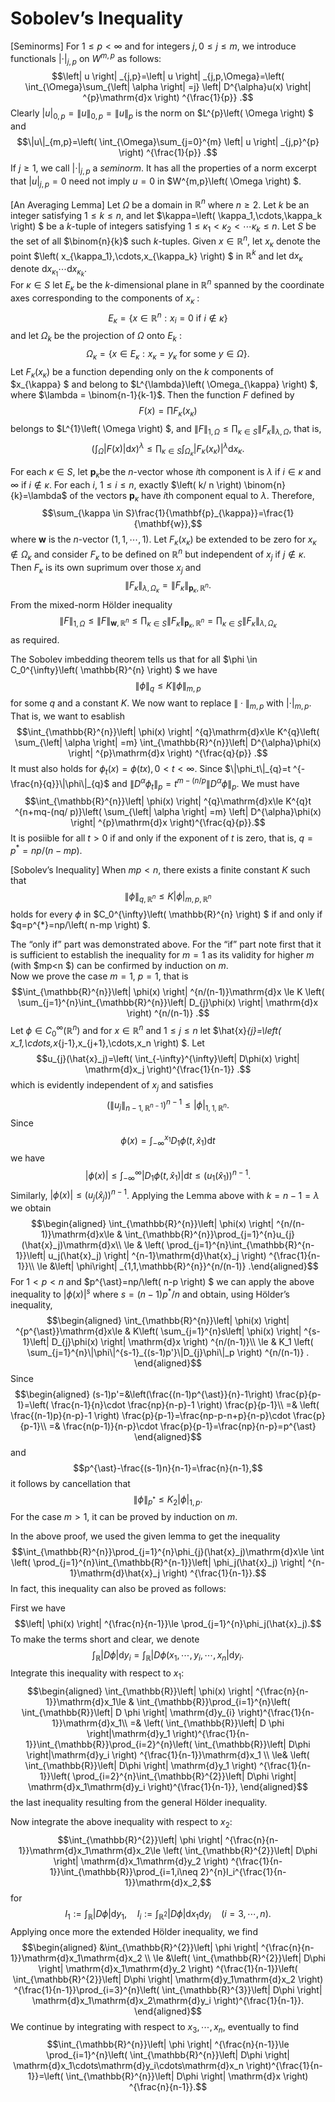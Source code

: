 Sobolev’s Inequality
====================

\[Seminorms\]
For $1\le p<\infty$ and for integers $j,0\le j\le m$, we introduce functionals $\left| \cdot  \right| _{j,p}$ on $W^{m,p}$ as follows:
$$\left| u \right| _{j,p}=\left| u \right| _{j,p,\Omega}=\left( \int_{\Omega}\sum_{\left| \alpha \right| =j} \left| D^{\alpha}u(x) \right| ^{p}\mathrm{d}x \right) ^{\frac{1}{p}}
  .$$
Clearly $\left| u \right| _{0,p}=\|u\|_{0,p}=\|u\|_{p}$ is the norm on $L^{p}\left( \Omega \right) $ and
$$\|u\|_{m,p}=\left( \int_{\Omega}\sum_{j=0}^{m} \left| u \right| _{j,p}^{p} \right) ^{\frac{1}{p}}
  .$$
If $j\ge 1$, we call $\left| \cdot  \right| _{j,p}$ a <span>*seminorm*</span>. It has all the properties of a norm excerpt that $\left| u \right| _{j,p}=0$ need not imply $u=0$ in $W^{m,p}\left( \Omega \right) $.

\[An Averaging Lemma\]
Let $\Omega$ be a domain in $\mathbb{R}^{n}$ where $n\ge 2$. Let $k$ be an integer satisfying $1\le k\le n$, and let $\kappa=\left( \kappa_1,\cdots,\kappa_k \right) $ be a $k$-tuple of integers satisfying $1\le \kappa_1<\kappa_2<\cdots\kappa_k\le n$. Let $S$ be the set of all $\binom{n}{k}$ such $k$-tuples. Given $x\in \mathbb{R}^{n}$, let $x_\kappa$ denote the point $\left( x_{\kappa_1},\cdots,x_{\kappa_k} \right) $ in $\mathbb{R}^{k}$ and let $\mathrm{d}x_{\kappa}$ denote $\mathrm{d}x_{\kappa_1}\cdots\mathrm{d}x_{\kappa_k}$.\
For $\kappa \in S$ let $E_{\kappa}$ be the $k$-dimensional plane in $\mathbb{R}^{n}$ spanned by the coordinate axes corresponding to the components of $x_{\kappa}$ :
$$E_{\kappa}=\left\{ x\in \mathbb{R}^{n}: x_{i}=0 \text{ if }i\not\in \kappa \right\}$$
and let $\Omega_k$ be the projection of $\Omega$ onto $E_k$ :
$$\Omega_{\kappa}=\left\{ x\in E_{\kappa}:x_{\kappa}=y_{\kappa}\text{ for some }y\in \Omega \right\} .$$
Let $F_{\kappa}(x_{\kappa})$ be a function depending only on the $k$ components of $x_{\kappa} $ and belong to $L^{\lambda}\left( \Omega_{\kappa} \right) $, where $\lambda = \binom{n-1}{k-1}$. Then the function $F$ defined by
$$F(x)=\prod F_{\kappa}(x_{\kappa})$$
belongs to $L^{1}\left( \Omega \right) $, and $\|F\|_{1,\Omega}\le \prod_{\kappa \in S}\|F_{\kappa}\|_{\lambda,\Omega}$, that is,
$$\left( \int_{\Omega}\left| F(x) \right| \mathrm{d}x \right) ^{\lambda}\le \prod_{\kappa \in  S}\int_{\Omega_\kappa}\left| F_{\kappa}\left( x_{\kappa} \right)  \right| ^{\lambda}\mathrm{d}x_{\kappa}.$$

For each $\kappa \in S$, let $\mathbf{p}_\kappa$be the $n$-vector whose $i$th component is $\lambda$ if $i\in \kappa$ and $\infty$ if $i\not\in \kappa$. For each $i$, $1\le i\le n$, exactly $\left( k/ n \right) \binom{n}{k}=\lambda$ of the vectors $\mathbf{p}_{\kappa}$ have $i$th component equal to $\lambda$. Therefore,
$$\sum_{\kappa \in S}\frac{1}{\mathbf{p}_{\kappa}}=\frac{1}{\mathbf{w}},$$
where $\mathbf{w}$ is the $n$-vector $(1,1,\cdots,1)$.
Let $F_{\kappa}(x_{\kappa})$ be extended to be zero for $x_{\kappa}\not\in \Omega_{\kappa}$ and consider $F_{\kappa}$ to be defined on $\mathbb{R}^{n}$ but independent of $x_{j}$ if $j\not \in \kappa$. Then $F_{\kappa}$ is its own suprimum over those $x_{j}$ and
$$\|F_{\kappa}\|_{\lambda,\Omega_\kappa}=\|F_{\kappa}\|_{\mathbf{p}_\kappa,\mathbb{R}^{n}}.$$
From the mixed-norm Hölder inequality
$$\|F\|_{1,\Omega}\le \|F\|_{\mathbf{w},\mathbb{R}^{n}}\le \prod_{\kappa\in S}\|F_{\kappa}\|_{\mathbf{p}_\kappa,\mathbb{R}^{n}}=\prod_{\kappa \in S}\|F_{\kappa}\|_{\lambda,\Omega_\kappa}$$
as required.

The Sobolev imbedding theorem tells us that for all $\phi \in  C_0^{\infty}\left( \mathbb{R}^{n} \right) $ we have
$$\|\phi\|_q \le K \|\phi\|_{m,p}$$
for some $q$ and a constant $K$. We now want to replace $\|\cdot \|_{m,p}$ with $\left| \cdot  \right| _{m,p}$. That is, we want to esablish
$$\int_{\mathbb{R}^{n}}\left| \phi(x) \right| ^{q}\mathrm{d}x\le K^{q}\left( \sum_{\left| \alpha \right| =m} \int_{\mathbb{R}^{n}}\left| D^{\alpha}\phi(x) \right| ^{p}\mathrm{d}x \right) ^{\frac{q}{p}}
  .$$
It must also holds for $\phi_{t}(x)=\phi(tx),0<t<\infty$. Since $\|\phi_t\|_{q}=t ^{-\frac{n}{q}}\|\phi\|_{q}$ and $\|D^{\alpha}\phi_t\|_{p}=t ^{m-(n/ p}\|D^{\alpha}\phi\|_{p}$. We must have
$$\int_{\mathbb{R}^{n}}\left| \phi(x) \right| ^{q}\mathrm{d}x\le K^{q}t ^{n+mq-(nq/ p)}\left( \sum_{\left| \alpha \right| =m} \left| D^{\alpha}\phi(x) \right| ^{p}\mathrm{d}x \right)^{\frac{q}{p}}.$$
It is posiible for all $t>0$ if and only if the exponent of $t$ is zero, that is, $q=p^{\ast}=np/(n-mp)$.

\[Sobolev’s Inequality\]
When $mp<n$, there exists a finite constant $K$ such that
$$\|\phi\|_{q,\mathbb{R}^{n}}\le K \left| \phi \right| _{m,p,\mathbb{R}^{n}}$$
holds for every $\phi$ in $C_0^{\infty}\left( \mathbb{R}^{n} \right) $ if and only if $q=p^{*}=np/\left( n-mp \right) $.

The “only if” part was demonstrated above. For the “if” part note first that it is sufficient to establish the inequality for $m=1$ as its validity for higher $m$ (with $mp<n $) can be confirmed by induction on $m$.\
Now we prove the case $m=1$, $p=1$, that is
$$\int_{\mathbb{R}^{n}}\left| \phi(x) \right| ^{n/(n-1)}\mathrm{d}x \le  K \left( \sum_{j=1}^{n}\int_{\mathbb{R}^{n}}\left| D_{j}\phi(x) \right| \mathrm{d}x \right) ^{n/(n-1)}
    .$$
Let $\phi \in C_0^{\infty}(\mathbb{R}^{n})$ and for $x\in \mathbb{R}^{n}$ and $1\le j\le n$ let $\hat{x}_{j}=\left( x_1,\cdots,x_{j-1},x_{j+1},\cdots,x_n \right) $. Let
$$u_{j}(\hat{x}_j)=\left( \int_{-\infty}^{\infty}\left| D\phi(x) \right| \mathrm{d}x_j \right)^{\frac{1}{n-1}}
    .$$
which is evidently independent of $x_j$ and satisfies
$$\left( \|u_j\|_{n-1,\mathbb{R}^{n-1}} \right)^{n-1}\le \left| \phi \right| _{1,1,\mathbb{R}^{n}}
  .$$
Since
$$\phi(x)=\int_{-\infty}^{x_1}D_1\phi(t,\hat{x}_1)\mathrm{d}t$$
we have
$$\left| \phi(x) \right| \le \int_{-\infty}^{\infty}\left| D_1\phi(t,\hat{x}_1) \right| \mathrm{d}t\le \left( u_1\left( \hat{x}_1 \right)  \right)^{n-1}.$$
Similarly, $\left| \phi(x) \right| \le \left( u_{j}\left( \hat{x}_j \right)  \right) ^{n-1}$. Applying the Lemma above with $k=n-1=\lambda$ we obtain
$$\begin{aligned}
  \int_{\mathbb{R}^{n}}\left| \phi(x) \right| ^{n/(n-1)}\mathrm{d}x\le & \int_{\mathbb{R}^{n}}\prod_{j=1}^{n}u_{j}(\hat{x}_j)\mathrm{d}x\\
  \le & \left( \prod_{j=1}^{n}\int_{\mathbb{R}^{n-1}}\left| u_j(\hat{x}_j) \right| ^{n-1}\mathrm{d}\hat{x}_j \right) ^{\frac{1}{n-1}}\\
  \le &\left| \phi\right| _{1,1,\mathbb{R}^{n}}^{n/(n-1)}
.\end{aligned}$$
For $1<p<n$ and $p^{\ast}=np/\left( n-p \right) $ we can apply the above inequality to $\left| \phi(x) \right| ^{s}$ where $s=(n-1)p^{\ast}/ n$ and obtain, using Hölder’s inequality,
$$\begin{aligned}
    \int_{\mathbb{R}^{n}}\left| \phi(x) \right| ^{p^{\ast}}\mathrm{d}x\le & K\left( \sum_{j=1}^{n}s\left| \phi(x) \right| ^{s-1}\left| D_{j}\phi(x) \right| \mathrm{d}x \right) ^{n/(n-1)}\\
    \le  & K_1 \left( \sum_{j=1}^{n}\|\phi\|^{s-1}_{(s-1)p'}\|D_{j}\phi\|_p \right) ^{n/(n-1)}
    .
  \end{aligned}$$
Since
$$\begin{aligned}
    (s-1)p'=&\left(\frac{(n-1)p^{\ast}}{n}-1\right) \frac{p}{p-1}=\left( \frac{n-1}{n}\cdot \frac{np}{n-p}-1 \right) \frac{p}{p-1}\\
    =& \left( \frac{(n-1)p}{n-p}-1 \right) \frac{p}{p-1}=\frac{np-p-n+p}{n-p}\cdot \frac{p}{p-1}\\
    =& \frac{n(p-1)}{n-p}\cdot \frac{p}{p-1}=\frac{np}{n-p}=p^{\ast}
  \end{aligned}$$
and
$$p^{\ast}-\frac{(s-1)n}{n-1}=\frac{n}{n-1},$$
it follows by cancellation that
$$\|\phi\|_{p^{\ast}}\le K_2 \left| \phi \right| _{1,p}.$$
For the case $m>1$, it can be proved by induction on $m$.

In the above proof, we used the given lemma to get the inequality
$$\int_{\mathbb{R}^{n}}\prod_{j=1}^{n}\phi_{j}(\hat{x}_j)\mathrm{d}x\le \int \left( \prod_{j=1}^{n}\int_{\mathbb{R}^{n-1}}\left| \phi_j(\hat{x}_j) \right| ^{n-1}\mathrm{d}\hat{x}_j \right) ^{\frac{1}{n-1}}.$$
In fact, this inequality can also be proved as follows:

First we have
$$\left| \phi(x) \right| ^{\frac{n}{n-1}}\le \prod_{j=1}^{n}\phi_j(\hat{x}_j).$$
To make the terms short and clear, we denote
$$\int_{\mathbb{R}}\left| D\phi \right| \mathrm{d}y_i=\int_{\mathbb{R}}\left| D\phi(x_1,\cdots,y_i,\cdots,x_n \right| \mathrm{d}y_i.$$
Integrate this inequality with respect to $x_1$:
$$\begin{aligned}
  \int_{\mathbb{R}}\left| \phi(x) \right| ^{\frac{n}{n-1}}\mathrm{d}x_1\le & \int_{\mathbb{R}}\prod_{i=1}^{n}\left( \int_{\mathbb{R}}\left| D \phi \right| \mathrm{d}y_{i} \right)^{\frac{1}{n-1}}\mathrm{d}x_1\\
  =& \left( \int_{\mathbb{R}}\left| D \phi \right|\mathrm{d}y_1  \right)^{\frac{1}{n-1}}\int_{\mathbb{R}}\prod_{i=2}^{n}\left( \int_{\mathbb{R}}\left| D\phi \right|\mathrm{d}y_i  \right) ^{\frac{1}{n-1}}\mathrm{d}x_1 \\
  \le& \left( \int_{\mathbb{R}}\left| D\phi \right| \mathrm{d}y_1 \right) ^{\frac{1}{n-1}}\left( \prod_{i=2}^{n}\int_{\mathbb{R}^{2}}\left| D\phi \right| \mathrm{d}x_1\mathrm{d}y_i \right)^{\frac{1}{n-1}}, \end{aligned}$$
the last inequality resulting from the general Hölder inequality.

Now integrate the above inequality with respect to $x_2$:
$$\int_{\mathbb{R}^{2}}\left| \phi \right| ^{\frac{n}{n-1}}\mathrm{d}x_1\mathrm{d}x_2\le \left( \int_{\mathbb{R}^{2}}\left| D\phi \right| \mathrm{d}x_1\mathrm{d}y_2 \right) ^{\frac{1}{n-1}}\int_{\mathbb{R}}\prod_{i=1,i\neq 2}^{n}I_i^{\frac{1}{n-1}}\mathrm{d}x_2,$$
for
$$I_1:=\int_{\mathbb{R}}\left| D\phi \right| \mathrm{d}y_1,\quad I_i:=\int_{\mathbb{R}^{2}}\left| D\phi \right| \mathrm{d}x_1\mathrm{d}y_i\quad \left( i=3,\cdots,n \right) .$$
Applying once more the extended Hölder inequality, we find
$$\begin{aligned}
  &\int_{\mathbb{R}^{2}}\left| \phi \right| ^{\frac{n}{n-1}}\mathrm{d}x_1\mathrm{d}x_2 \\
  \le &\left( \int_{\mathbb{R}^{2}}\left| D\phi \right| \mathrm{d}x_1\mathrm{d}y_2 \right) ^{\frac{1}{n-1}}\left( \int_{\mathbb{R}^{2}}\left| D\phi \right| \mathrm{d}y_1\mathrm{d}x_2 \right) ^{\frac{1}{n-1}}\prod_{i=3}^{n}\left( \int_{\mathbb{R}^{3}}\left| D\phi \right| \mathrm{d}x_1\mathrm{d}x_2\mathrm{d}y_i \right)^{\frac{1}{n-1}}. \end{aligned}$$
We continue by integrating with respect to $x_3,\cdots,x_n$, eventually to find
$$\int_{\mathbb{R}^{n}}\left| \phi \right| ^{\frac{n}{n-1}}\le \prod_{i=1}^{n}\left( \int_{\mathbb{R}^{n}}\left| D\phi \right| \mathrm{d}x_1\cdots\mathrm{d}y_i\cdots\mathrm{d}x_n \right)^{\frac{1}{n-1}}=\left( \int_{\mathbb{R}^{n}}\left| D\phi \right| \mathrm{d}x \right) ^{\frac{n}{n-1}}.$$
